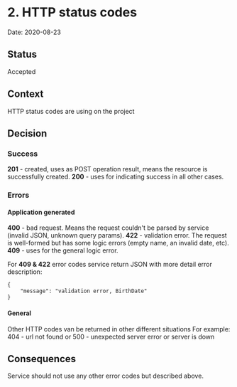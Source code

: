 # 2. HTTP status codes

Date: 2020-08-23

## Status

Accepted

## Context

HTTP status codes are using on the project

## Decision

### Success
**201** - created, uses as POST operation result, means the resource is successfully created.
**200** - uses for indicating success in all other cases.

### Errors

#### Application generated
**400** - bad request. Means the request couldn't be parsed by service (invalid JSON, unknown query params).
**422** - validation error. The request is well-formed but has some logic errors (empty name, an invalid date, etc).
**409** - uses for the general logic error.

For **409 & 422** error codes service return JSON with more detail error description:
```
{
    "message": "validation error, BirthDate"
}
```

#### General

Other HTTP codes van be returned in other different situations
For example:
404 - url not found 
or
500 - unexpected server error or server is down 

## Consequences

Service should not use any other error codes but described above.
